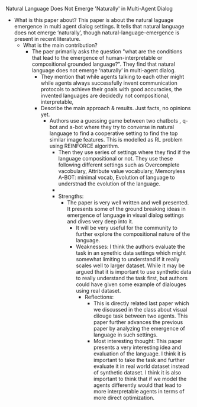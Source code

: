Natural Language Does Not Emerge 'Naturally' in Multi-Agent Dialog

- What is this paper about?
    This paper is about the natural laguage emergence in multi agent dialog settings. It tells that  natural language does not emerge ‘naturally’, though  natural-language-emergence is present in  recent literature.
    - What is the main contribution?
      - The paer primarily asks the question "what are the conditions that lead to  the emergence of human-interpretable or compositional grounded language?". They find that natural language does not emerge ‘naturally’ in multi-agent dialog.
        - They mention that while agents talking to each other might while agents always successfully invent communication protocols  to achieve their goals with good accuracies, the invented languages are decidedly not compositional, interpretable, 
        - Describe the main approach & results. Just facts, no opinions yet.
          - Authors use a guessing game between two chatbots , q-bot and a-bot where they try to converse in natural language to find a cooperative setting to find the top similar image features. This is modelled as RL problem using REINFORCE algorithm.
            - Then they use series of settings where they find if the language compositional or not. They use these following different settings such as Overcomplete vacobulary, Attribute value vocabulary, Memoryless A-BOT: minimal vocab, Evolution of language to understnad the evolution of the language.
            - 
            - Strengths:
              - The paper is very well written and well presented. It presents some of the ground breaking ideas in emergence of language in visual dialog settings and dives very deep into it.
                - It will be very useful for the community to further explore the compositional nature of the language. 
                - Weaknesses:
                    I think the authors evaluate the task in an synethic data settings which might somewhat limiting to understand if it really scales well to larger dataset. While it may be argued that it is important to use synthetic data to really understand the task first, but authors could have given some example of dialouges using real dataset.
                    - Reflections:
                      - This is directly related last paper which we discussed in the class about visual dilouge task between two agents. This paper further advances the previous paper by analyzing the emergence of language in such settings.
                      - Most interesting thought: This paper presents a very interesting idea and evaluation of the language. I think it is important to take the task and further evaluate it in real world dataset instead of synthetic dataset. I think it is also important to think that if we model the agents differently would that lead to more interpretable agents in terms of more direct optimization.

